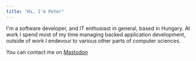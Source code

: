 ```yaml
---
title: "Hi, I'm Peter"
---
```


I'm a software developer, and IT enthusiast in general, based in Hungary.
At work I spend most of my time managing backed application development,
outside of work I endevour to various other parts of computer sciences.


You can contact me on [Mastodon](https://infosec.exchange/@kalippo)
